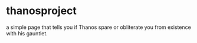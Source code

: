 # thanosproject
a simple page that tells you if Thanos spare or obliterate you from existence with his gauntlet.
